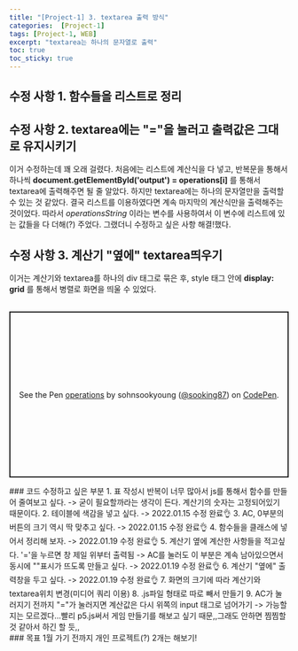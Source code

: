 ```yaml
---
title: "[Project-1] 3. textarea 출력 방식"
categories:  [Project-1]
tags: [Project-1, WEB]
excerpt: "textarea는 하나의 문자열로 출력"
toc: true
toc_sticky: true
---
```


## 수정 사항 1. 함수들을 리스트로 정리
## 수정 사항 2. textarea에는 "="을 눌러고 출력값은 그대로 유지시키기
이거 수정하는데 꽤 오래 걸렸다. 처음에는 리스트에 계산식을 다 넣고, 반복문을 통해서 하나씩 **document.getElementById('output') = operations[i]** 를 통해서 textarea에 출력해주면 될 줄 알았다. 하지만 textarea에는 하나의 문자열만을 출력할 수 있는 것 같았다. 결국 리스트를 이용하였다면 계속 마지막의 계산식만을 출력해주는 것이었다. 따라서 *operationsString* 이라는 변수를 사용하여서 이 변수에 리스트에 있는 값들을 다 더해(?) 주었다. 그랬더니 수정하고 싶은 사항 해결!했다. <br>
## 수정 사항 3. 계산기 "옆에" textarea띄우기
이거는 계산기와 textarea를 하나의 div 태그로 묶은 후, style 태그 안에 **display: grid** 를 통해서 병렬로 화면을 띄울 수 있었다. <br>
<br>
<p class="codepen" data-height="300" data-default-tab="html,result" data-slug-hash="LYzoPoV" data-user="sooking87" style="height: 300px; box-sizing: border-box; display: flex; align-items: center; justify-content: center; border: 2px solid; margin: 1em 0; padding: 1em;">
  <span>See the Pen <a href="https://codepen.io/sooking87/pen/LYzoPoV">
  operations</a> by sohnsookyoung (<a href="https://codepen.io/sooking87">@sooking87</a>)
  on <a href="https://codepen.io">CodePen</a>.</span>
</p>
<script async src="https://cpwebassets.codepen.io/assets/embed/ei.js"></script>
### 코드 수정하고 싶은 부분
1. 표 작성시 반복이 너무 많아서 js를 통해서 함수를 만들어 줄여보고 싶다. -> 굳이 필요할까라는 생각이 든다. 계산기의 숫자는 고정되어있기 때문이다.
2. 테이블에 색감을 넣고 싶다. -> 2022.01.15 수정 완료👌
3. AC, 0부분의 버튼의 크기 역시 딱 맞추고 싶다. -> 2022.01.15 수정 완료👌
4. 함수들을 클래스에 넣어서 정리해 보자. -> 2022.01.19 수정 완료👌
5. 계산기 옆에 계산한 사항들을 적고싶다. '='을 누르면 창 제일 위부터 출력됨 -> AC를 눌러도 이 부분은 계속 남아있으면서 동시에 "<reset>"표시가 뜨도록 만들고 싶다. -> 2022.01.19 수정 완료👌
6. 계산기 "옆에" 출력창을 두고 싶다. -> 2022.01.19 수정 완료👌
7. 화면의 크기에 따라 계산기와 textarea위치 변경(미디어 쿼리 이용)
8. .js파일 형태로 따로 빼서 만들기
9. AC가 눌러지기 전까지 "="가 눌러지면 계산값은 다시 위쪽의 input 태그로 넘어가기 -> 가능할지는 모르겠다...빨리 p5.js써서 게임 만들기를 해보고 싶기 때문,,그래도 안하면 찜찜할 것 같아서 하긴 할 듯,,<br>
### 목표
1월 가기 전까지 개인 프로젝트(?) 2개는 해보기!
